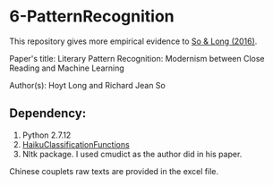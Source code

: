 # 6-PatternRecognition

This repository gives more empirical evidence to [So & Long (2016)](https://lucian.uchicago.edu/blogs/literarynetworks/files/2015/12/LONG_SO_CI.pdf). 

Paper's title: Literary Pattern Recognition: Modernism between Close Reading and Machine Learning

Author(s): Hoyt Long and Richard Jean So 

## Dependency:
1.  Python 2.7.12
2.  [HaikuClassificationFunctions](https://github.com/hoytlong/PatternRecognition/blob/master/HaikuClassificationFunctions.py)
3.  Nltk package. I used cmudict as the author did in his paper. 

Chinese couplets raw texts are provided in the excel file. 
